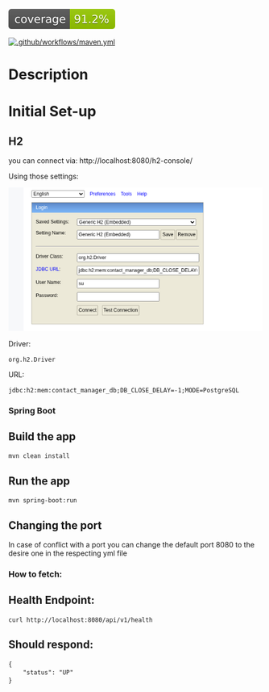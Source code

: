 [![Coverage](.github/badges/jacoco.svg)](https://github.com/pcroch/spring-security/actions/workflows/jacoco_badge.yml)

[![.github/workflows/maven.yml](https://github.com/pcroch/spring-security/actions/workflows/build.yml/badge.svg)](https://github.com/pcroch/spring-security/actions/workflows/build.yml)

# Description


# Initial Set-up

## H2

you can connect via: http://localhost:8080/h2-console/

Using those settings: 

![img.png](img.png)

 Driver:
    
    org.h2.Driver

 URL:
    
    jdbc:h2:mem:contact_manager_db;DB_CLOSE_DELAY=-1;MODE=PostgreSQL
   

### Spring Boot

## Build the app

    mvn clean install

## Run the app

    mvn spring-boot:run

## Changing the port

In case of conflict with a port you can change the default port 8080 to the desire one in the respecting yml file

### How to fetch:

## Health Endpoint:

    curl http://localhost:8080/api/v1/health

## Should respond:

``` 
{ 
    "status": "UP"  
} 
```


